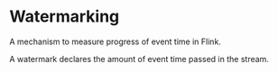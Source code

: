 # Watermarking

A mechanism to measure progress of event time in Flink.

A watermark declares the amount of event time passed in the stream.

